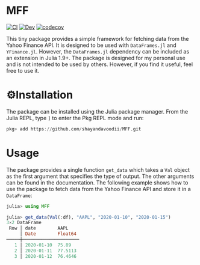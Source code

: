 # MFF

[![CI](https://github.com/shayandavoodii/MFF/actions/workflows/ci.yml/badge.svg)](https://github.com/shayandavoodii/MFF/actions/workflows/ci.yml)
[![Dev](https://img.shields.io/badge/docs-dev-blue.svg)](https://shayandavoodii.github.io/MFF)
[![codecov](https://codecov.io/gh/shayandavoodii/MFF/branch/master/graph/badge.svg?token=K6SUOSEU4Q)](https://codecov.io/gh/shayandavoodii/MFF)

This tiny package provides a simple framework for fetching data from the Yahoo Finance API. It is designed to be used with `DataFrames.jl` and `YFinance.jl`. However, the `DataFrames.jl` dependency can be included as an extension in Julia 1.9+. The package is designed for my personal use and is not intended to be used by others. However, if you find it useful, feel free to use it.  

# ⚙️Installation
The package can be installed using the Julia package manager. From the Julia REPL, type `]` to enter the Pkg REPL mode and run:

```julia
pkg> add https://github.com/shayandavoodii/MFF.git
```

# Usage
The package provides a single function `get_data` which takes a `Val` object as the first argument that specifies the type of output. The other arguments can be found in the documentation. The following example shows how to use the package to fetch data from the Yahoo Finance API and store it in a `DataFrame`:

```julia
julia> using MFF

julia> get_data(Val(:df), "AAPL", "2020-01-10", "2020-01-15")
3×2 DataFrame
 Row │ date        AAPL
     │ Date        Float64
─────┼─────────────────────
   1 │ 2020-01-10  75.89
   2 │ 2020-01-11  77.5113
   3 │ 2020-01-12  76.4646
```

